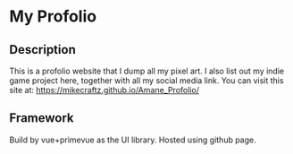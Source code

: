 # My Profolio

## Description
This is a profolio website that I dump all my pixel art. I also list out my indie game project here, together with all my social media link.
You can visit this site at:
https://mikecraftz.github.io/Amane_Profolio/

## Framework
Build by vue+primevue as the UI library. Hosted using github page.